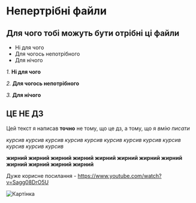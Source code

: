 # Непертрібні файли
## Для чого тобі можуть бути отрібні ці файли
- Ні для чого 
- Для чогось непотрібного
- Для нічого

_1._ **Ні для чого** 

_2._ **Для чогось непотрібного**

_3._ **Для нічого**

## ЦЕ НЕ ДЗ
Цей текст я написав **точно** не тому, що це дз, а тому, що я *вмію писати*

*курсив курсив курсив курсив курсив курсив курсив курсив курсив курсив курсив курсив*

**жирний жирний жирний жирний жирний жирний жирний жирний жирний жирний жирний жирний**

Дуже корисне посилання - https://www.youtube.com/watch?v=Sagg08DrO5U

![Картінка](https://i.gifer.com/1luB.gif)
